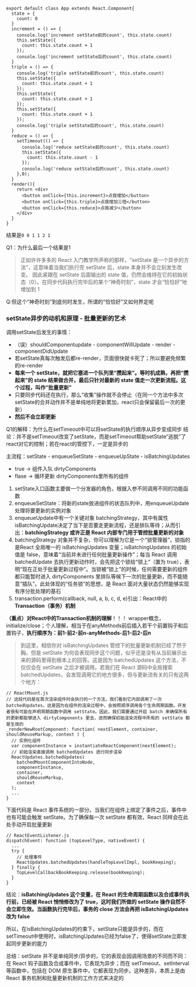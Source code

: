 ```
export default class App extends React.Component{
  state = {
    count: 0
  }
  increment = () => {
    console.log('increment setState前的count', this.state.count)
    this.setState({
      count: this.state.count + 1
    });
    console.log('increment setState后的count', this.state.count)
  }
  triple = () => {
    console.log('triple setState前的count', this.state.count)
    this.setState({
      count: this.state.count + 1
    });
    this.setState({
      count: this.state.count + 1
    });
    this.setState({
      count: this.state.count + 1
    });
    console.log('triple setState后的count', this.state.count)
  }
  reduce = () => {
    setTimeout(() => {
      console.log('reduce setState前的count', this.state.count)
      this.setState({
        count: this.state.count - 1
      });
      console.log('reduce setState后的count', this.state.count)
    },0);
  }
  render(){
    return <div>
      <button onClick={this.increment}>点我增加</button>
      <button onClick={this.triple}>点我增加三倍</button>
      <button onClick={this.reduce}>点我减少</button>
    </div>
  }
}
```

结果是`0 0 1 1 2 1`

Q1：为什么最后一个结果是1

> 正如许许多多的 React 入门教学所声称的那样，“setState 是一个异步的方法”，这意味着当我们执行完 setState 后，state 本身并不会立刻发生改变。 因此紧跟在 setState 后面输出的 state 值，仍然会维持在它的初始状态（0）。在同步代码执行完毕后的某个“神奇时刻”，state 才会“恰恰好”地增加到 1

Q:但这个“神奇时刻”到底何时发生，所谓的“恰恰好”又如何界定呢

### setState异步的动机和原理 - 批量更新的艺术

调用setState后发生的事情：

- （误）shouldComponentupdate - componentWillUpdate - render - componentDidUpdate
- 若setState真每次触发后都re-render，页面很快就卡死了；所以要避免频繁的re-render
- **每来一个 setState，就把它塞进一个队列里“攒起来”。等时机成熟，再把“攒起来”的 state 结果做合并，最后只针对最新的 state 值走一次更新流程。这个过程，叫作“批量更新”**
- 只要同步代码还在执行，那么“收集”操作就不会停止（在同一个方法中多次setState的合并动作并不是单纯地将更新累加，react只会保留最后一次的更新）
- **然后不会立即更新**

Q1的解释：为什么在setTimeout中可以将setState的执行顺序从异步变成同步
结论：并不是setTimeout改变了setState，而是setTimeout帮助setState“逃脱”了react对它的控制；若在react的管控下，一定是异步的

主流程：setState - enqueueSetState - enqueueUpState - isBatchingUpdates
- true -> 组件入队 dirtyComponents
- flase -> 循环更新 dirtyComponents里所有的组件

1. setState入口函数主要做一个分发器的角色，根据入参不同调用不同的功能函数
2. enqueueSetState：将新的state放进组件的状态队列中，用enqueueUpdate处理将要更新的实例对象
3. enqueueUpdate中有一个关键对象 batchingStrategy，其中有属性isBatchingUpdate决定了当下是否要走更新流程，还是排队等待；从而引出：**batchingStrategy 或许正是 React 内部专门用于管控批量更新的对象**
4. batchingStrategy 对象并不复杂，你可以理解为它是一个“锁管理器”，锁指的是React 全局唯一的 isBatchingUpdates 变量；isBatchingUpdates 的初始值是 false，意味着“当前并未进行任何批量更新操作”；每当 React 调用 batchedUpdate 去执行更新动作时，会先把这个锁给“锁上”（置为 true），表明“现在正处于批量更新过程中”。当锁被“锁上”的时候，任何需要更新的组件都只能暂时进入 dirtyComponents 里排队等候下一次的批量更新，而不能随意“插队”。此处体现的“任务锁”的思想，是 React 面对大量状态仍然能够实现有序分批处理的基石
5. transaction.perform(callback, null, a, b, c, d, e)引出：React中的**Transaction（事务）机制**

**（重点）对React中的Transaction机制的理解**！！！
wrapper概念，initialize/close；个人理解，相当于在anyMethods前后插入若干个前置钩子和后置钩子，**执行顺序为：前1-前2-前n-anyMethods-后1-后2-后n**

> 到这里，相信你对 isBatchingUpdates 管控下的批量更新机制已经了然于胸。但是 setState 为何会表现同步这个问题，似乎还是没有从当前展示出来的源码里得到根本上的回答。这是因为 batchedUpdates 这个方法，不仅仅会在 setState 之后才被调用。若我们在 React 源码中全局搜索 batchedUpdates，会发现调用它的地方很多，但与更新流有关的只有这两个地方：

```
// ReactMount.js
// 这段代码是在首次渲染组件时会执行的一个方法，我们看到它内部调用了一次 batchedUpdates，这是因为在组件的渲染过程中，会按照顺序调用各个生命周期函数。开发者很有可能在声明周期函数中调用 setState。因此，我们需要通过开启 batch 来确保所有的更新都能够进入 dirtyComponents 里去，进而确保初始渲染流程中所有的 setState 都是生效的
_renderNewRootComponent: function( nextElement, container, shouldReuseMarkup, context ) {
  // 实例化组件
  var componentInstance = instantiateReactComponent(nextElement);
  // 初始渲染直接调用 batchedUpdates 进行同步渲染
  ReactUpdates.batchedUpdates(
    batchedMountComponentIntoNode,
    componentInstance,
    container,
    shouldReuseMarkup,
    context
  );
  ...
}
```

下面代码是 React 事件系统的一部分。当我们在组件上绑定了事件之后，事件中也有可能会触发 setState。为了确保每一次 setState 都有效，React 同样会在此处手动开启批量更新
```
// ReactEventListener.js
dispatchEvent: function (topLevelType, nativeEvent) {
  ...
  try {
    // 处理事件
    ReactUpdates.batchedUpdates(handleTopLevelImpl, bookKeeping);
  } finally {
    TopLevelCallbackBookKeeping.release(bookKeeping);
  }
}
```

结论：**isBatchingUpdates 这个变量，在 React 的生命周期函数以及合成事件执行前，已经被 React 悄悄修改为了 true，这时我们所做的 setState 操作自然不会立即生效。当函数执行完毕后，事务的 close 方法会再把 isBatchingUpdates 改为 false**

所以，在isBatchingUpdates的约束下，setState只能是异步的，而在setTimeout中使用时，isBatchingUpdates已经为false了，使得setState立即发起同步更新的能力

总结：setState 并不是单纯同步/异步的，它的表现会因调用场景的不同而不同：在 React 钩子函数及合成事件中，它表现为异步；而在 setTimeout、setInterval 等函数中，包括在 DOM 原生事件中，它都表现为同步。这种差异，本质上是由 React 事务机制和批量更新机制的工作方式来决定的



